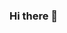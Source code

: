 ### Hi there 👋

<!--
**MignonGakuba/MignonGakuba** is a ✨ _special_ ✨ repository because its `README.md` (this file) appears on your GitHub profile.

Here are some ideas to get you started:

  - 🏫 Currently doing my minor in open learning.  At 8 feb  I will start my final intership at Crossyn.
  - 📚 I'm currently training my solving problems. And Starting with a new Web App with Reactjs buidling with microservices cointaners  (Java ,Javascript Docker, Spring CI/CD   pipelines)
  -🎮 I also like to play games like: Apex Legends, Dark Souls 3, Among us and many more!
  -🌲 On the weekends I like to go for a run and play basketball.
